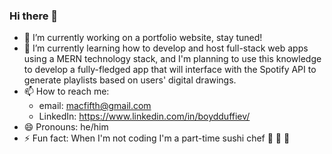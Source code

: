 ### Hi there 👋
- 🔭 I’m currently working on a portfolio website, stay tuned!
- 🌱 I’m currently learning how to develop and host full-stack web apps using a MERN technology stack, and I'm planning to use this knowledge to develop a fully-fledged app that will interface with the Spotify API to generate playlists based on users' digital drawings.
- 📫 How to reach me: 
   -  email: macfifth@gmail.com
   -  LinkedIn: https://www.linkedin.com/in/boydduffiev/
- 😄 Pronouns: he/him
- ⚡ Fun fact: When I'm not coding I'm a part-time sushi chef 🔪 🍣 🍱

<!--
**boydDuffie/boydDuffie** is a ✨ _special_ ✨ repository because its `README.md` (this file) appears on your GitHub profile.

Here are some ideas to get you started:

- 🔭 I’m currently working on ...
- 🌱 I’m currently learning ...
- 👯 I’m looking to collaborate on ...
- 🤔 I’m looking for help with ...
- 💬 Ask me about ...
- 📫 How to reach me: ...
- 😄 Pronouns: ...
- ⚡ Fun fact: ...
-->

